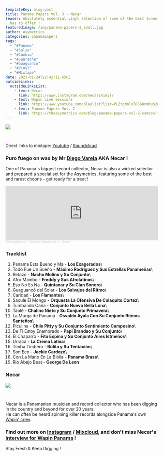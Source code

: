 ```yaml
---
templateKey: blog-post
title: Panama Papers Vol. 3 - Necar
teaser: Absolutely essential vinyl selection of some of the best tunes Panama
  has to offer !
featuredimage: /img/panama-papers-3_small.jpg
author: Asymetrics
categories: panamapapers
tags:
  - "#Panama"
  - "#Salsa"
  - "#Cumbia"
  - "#Guaracha"
  - "#Guaguanco"
  - "#Vinyl"
  - "#Mixtape"
date: 2023-01-24T22:42:11.656Z
outsideLinks:
  outsideLinksList:
    - text: Necar
      link: https://www.instagram.com/necarsvinyl/
    - text: Wapin Live Sessions
      link: https://www.youtube.com/playlist?list=PLZtgNolXlRSS8nmMUo2q9jZwxToZrrHfL
    - text: Panama Papers Vol. 2
      link: https://theasymetrics.com/blog/panama-papers-vol-2-samson-fockseca/
---
```

![](/img/panama-papers-3_small.jpg)

<br>

Direct links to mixtape: [Youtube](https://www.youtube.com/watch?v=Mi2tiBRVIG8) / [Soundcloud](https://soundcloud.com/the-asymetrics/panama-paper-vol-3-necar)

### Puro fuego on wax by Mr [](https://theasymetrics.com/blog/wapin-panama-session-1/)[Diego Varela](https://theasymetrics.com/blog/wapin-panama-session-1/) AKA Necar !

One of Panama's biggest record collector, Necar is also a wicked selector and prepared a special set for the Asymetrics, featuring some of the best and rarest choons - get ready for a treat !

<iframe width="100%" height="180" scrolling="no" frameborder="no" allow="autoplay" src="https://w.soundcloud.com/player/?url=https%3A//api.soundcloud.com/tracks/1429392259&color=%23ff5500&auto_play=false&hide_related=false&show_comments=true&show_user=true&show_reposts=false&show_teaser=true"></iframe><div style="font-size: 10px; color: #cccccc;line-break: anywhere;word-break: normal;overflow: hidden;white-space: nowrap;text-overflow: ellipsis; font-family: Interstate,Lucida Grande,Lucida Sans Unicode,Lucida Sans,Garuda,Verdana,Tahoma,sans-serif;font-weight: 100;"><a href="https://soundcloud.com/the-asymetrics" title="The Asymetrics" target="_blank" style="color: #cccccc; text-decoration: none;">The Asymetrics</a> · <a href="https://soundcloud.com/the-asymetrics/panama-paper-vol-3-necar" title="Panama Papers Vol. 3 - Necar" target="_blank" style="color: #cccccc; text-decoration: none;">Panama Papers Vol. 3 - Necar</a></div>

### Tracklist

1. Panama Esta Bueno y Ma - **Los Exagerados**\
2. Todo Fue Un Sueño - **Máximo Rodriguez y Sus Estrellas Panameñas**\
3. Retazo - **Nacho Molino y Su Conjunto**\
4. Afro Mambo - **Freddy y Sus Afrolatinos**\
5. Eso No Es Na - **Quintanar y Su Clan Sonero**\
6. Guaguancó del Solar - **Los Salvajes del Ritmo**\
7. Caridad - **Los Flamantes**\
8. Sacule El Mongo - **Orquesta La Ofensiva De Colaquito Cortez**\
9. Tumbando Caña - **Conjunto Nuevo Bella Luna**\
10. Taolé - **Chalino Nieto y Su Conjunto Primavera**\
11. La Murga de Panamá - **Osvaldo Ayala Con Su Conjunto Ritmos Santeños**\
12. Piculina - **Chilo Pitty y Su Conjunto Sentimiento Campesino**\
13. De Ti Estoy Enamorado - **Papi Brandao y Su Conjunto**\
14. El Chaparro - **Fito Espino y Su Conjunto Aires Istmeños**\
15. Urraca - **La Crema Latina**\
16. Timba Timbero - **Bolita y Su Tentación**\
17. Son Eco - **Jackie Cardoze**\
18. Con La Mano En La Biblia - **Panama Brass**\
19. Rio Abajo Beat - **George De Leon**

### Necar

![](/img/diego.jpg)

<br>

Necar is a Panamanian musician and record collector who has been digging in the country and beyond for over 20 years.\
He can often be heard spinning killer records alongside Panama's own [Wapin' crew](https://theasymetrics.com/blog/wapin-panama-session-1/).

### Find out more on [Instagram](https://www.instagram.com/necarsvinyl/) / [Mixcloud](https://www.mixcloud.com/Necar76/), and don't miss [](https://www.instagram.com/p/CikxJqmsAR0/)Necar's [interview for Wapin Panama](https://www.instagram.com/p/CikxJqmsAR0/) !

Stay Fresh & Keep Digging !